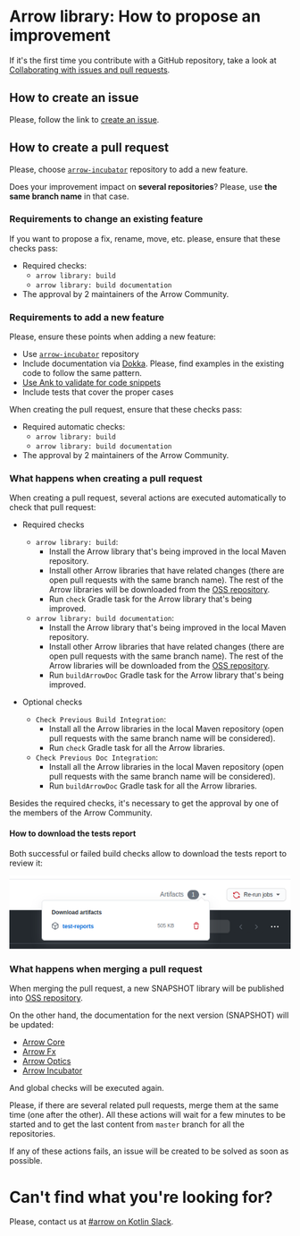 # Arrow library: How to propose an improvement

If it's the first time you contribute with a GitHub repository, take a look at [Collaborating with issues and pull requests](https://docs.github.com/en/github/collaborating-with-issues-and-pull-requests).

## How to create an issue

Please, follow the link to [create an issue](https://github.com/arrow-kt/arrow/issues/new/choose).

## How to create a pull request

Please, choose [`arrow-incubator`](https://github.com/arrow-kt/arrow-incubator) repository to add a new feature.

Does your improvement impact on **several repositories**? Please, use **the same branch name** in that case.

### Requirements to change an existing feature

If you want to propose a fix, rename, move, etc. please, ensure that these checks pass:

* Required checks:
    * `arrow library: build`
    * `arrow library: build documentation`
* The approval by 2 maintainers of the Arrow Community.

### Requirements to add a new feature

Please, ensure these points when adding a new feature:

* Use [`arrow-incubator`](https://github.com/arrow-kt/arrow-incubator) repository
* Include documentation via [Dokka](https://kotlinlang.org/docs/reference/kotlin-doc.html). Please, find examples in the existing code to follow the same pattern.
* [Use Ank to validate for code snippets](https://github.com/arrow-kt/arrow-ank/blob/master/README.md)
* Include tests that cover the proper cases

When creating the pull request, ensure that these checks pass:

* Required automatic checks:
    * `arrow library: build`
    * `arrow library: build documentation`
* The approval by 2 maintainers of the Arrow Community.

### What happens when creating a pull request

When creating a pull request, several actions are executed automatically to check that pull request:

* Required checks
  * `arrow library: build`:
    * Install the Arrow library that's being improved in the local Maven repository.
    * Install other Arrow libraries that have related changes (there are open pull requests with the same branch name). The rest of the Arrow libraries will be downloaded from the [OSS repository](https://oss.jfrog.org/artifactory/oss-snapshot-local/io/arrow-kt/).
    * Run `check` Gradle task for the Arrow library that's being improved.
  * `arrow library: build documentation`:
    * Install the Arrow library that's being improved in the local Maven repository.
    * Install other Arrow libraries that have related changes (there are open pull requests with the same branch name). The rest of the Arrow libraries will be downloaded from the [OSS repository](https://oss.jfrog.org/artifactory/oss-snapshot-local/io/arrow-kt/).
    * Run `buildArrowDoc` Gradle task for the Arrow library that's being improved.

* Optional checks
  * `Check Previous Build Integration`:
    * Install all the Arrow libraries in the local Maven repository (open pull requests with the same branch name will be considered).
    * Run `check` Gradle task for all the Arrow libraries.
  * `Check Previous Doc Integration`:
    * Install all the Arrow libraries in the local Maven repository (open pull requests with the same branch name will be considered).
    * Run `buildArrowDoc` Gradle task for all the Arrow libraries.

Besides the required checks, it's necessary to get the approval by one of the members of the Arrow Community.

#### How to download the tests report

Both successful or failed build checks allow to download the tests report to review it:

![how-to-download-tests-report](img/download-report.png)

### What happens when merging a pull request

When merging the pull request, a new SNAPSHOT library will be published into [OSS repository](https://oss.jfrog.org/artifactory/oss-snapshot-local/io/arrow-kt/).

On the other hand, the documentation for the next version (SNAPSHOT) will be updated:

* [Arrow Core](https://arrow-kt.io/docs/next/core/)
* [Arrow Fx](https://arrow-kt.io/docs/next/fx/)
* [Arrow Optics](https://arrow-kt.io/docs/next/optics/dsl/)
* [Arrow Incubator](https://arrow-kt.io/docs/next/aql/intro/)

And global checks will be executed again.

Please, if there are several related pull requests, merge them at the same time (one after the other). All these actions will wait for a few minutes to be started and to get the last content from `master` branch for all the repositories.

If any of these actions fails, an issue will be created to be solved as soon as possible.

# Can't find what you're looking for?

Please, contact us at [#arrow on Kotlin Slack](https://kotlinlang.slack.com/messages/C5UPMM0A0).
